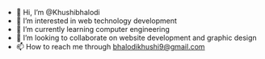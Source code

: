 - 👋 Hi, I’m @Khushibhalodi
- 👀 I’m interested in web technology development 
- 🌱 I’m currently learning computer engineering 
- 💞️ I’m looking to collaborate on website development and graphic design 
- 📫 How to reach me through bhalodikhushi9@gmail.com 

<!---
Khushibhalodi/Khushibhalodi is a ✨ special ✨ repository because its `README.md` (this file) appears on your GitHub profile.
You can click the Preview link to take a look at your changes.
--->
